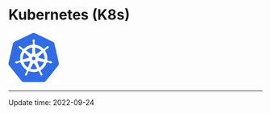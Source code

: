 # Kubernetes (K8s)

<img src="https://github.com/kubernetes/kubernetes/raw/master/logo/logo.png" width="100">

----

Update time: 2022-09-24
